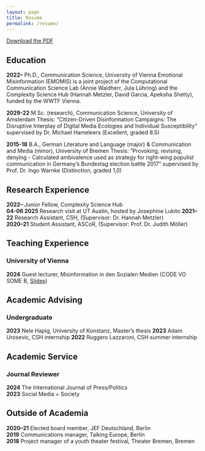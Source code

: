 ```yaml
---
layout: page
title: Resume
permalink: /resume/
---
```


[Download the PDF](https://github.com/julaluehring/CV-JL/blob/main/main.pdf)

## Education
**2022–** Ph.D., Communication Science, University of Vienna
Emotional Misinformation (EMOMIS) is a joint project of the Computational Communication Science Lab (Annie Waldherr, Jula Lühring) and the Complexity Science Hub (Hannah Metzler, David Garcia, Apeksha Shetty), funded by the WWTF Vienna.

**2029-22** M.Sc. (research), Communication Science, University of Amsterdam
Thesis: “Citizen-Driven Disinformation Campaigns: The Disruptive Interplay of Digital Media Ecologies and Individual Susceptibility” supervised by Dr. Michael Hameleers (Excellent, graded 8.5)

**2015-18** B.A., German Literature and Language (major) & Communication and Media (minor), University of Bremen
Thesis: “Provoking, revising, denying - Calculated ambivalence used as strategy for right-wing populist communication in Germany’s Bundestag election battle 2017” supervised by Prof. Dr. Ingo Warnke (Distinction, graded 1,0)

## Research Experience
**2022–** Junior Fellow, Complexity Science Hub<br>
**04-06 2025** Research visit at UT Austin, hosted by Josephine Lukito
**2021–22** Research Assistant, CSH, (Supervisor: Dr. Hannah Metzler)<br>
**2020–21** Student Assistant, ASCoR, (Supervisor: Prof. Dr. Judith Möller)

## Teaching Experience
### University of Vienna
**2024** Guest lecturer, Misinformation in den Sozialen Medien (CODE VO SOME B, [Slides](https://julaluehring.github.io/misinformation-in-den-sozialen-medien/#/title-slide))

## Academic Advising
### Undergraduate
**2023** Nele Hapig, University of Konstanz, Master’s thesis
**2023** Adam Urosevic, CSH internship
**2022** Ruggero Lazzaroni, CSH summer internship

## Academic Service
### Journal Reviewer
**2024** The International Journal of Press/Politics<br>
**2023** Social Media + Society

## Outside of Academia
**2020–21** Elected board member, JEF Deutschland, Berlin<br>
**2019** Communications manager, Talking Europe, Berlin<br>
**2018** Project manager of a youth theater festival, Theater Bremen, Bremen

